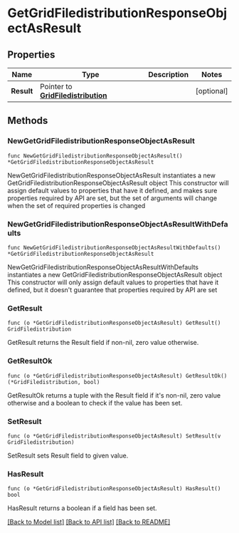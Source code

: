 # GetGridFiledistributionResponseObjectAsResult

## Properties

Name | Type | Description | Notes
------------ | ------------- | ------------- | -------------
**Result** | Pointer to [**GridFiledistribution**](GridFiledistribution.md) |  | [optional] 

## Methods

### NewGetGridFiledistributionResponseObjectAsResult

`func NewGetGridFiledistributionResponseObjectAsResult() *GetGridFiledistributionResponseObjectAsResult`

NewGetGridFiledistributionResponseObjectAsResult instantiates a new GetGridFiledistributionResponseObjectAsResult object
This constructor will assign default values to properties that have it defined,
and makes sure properties required by API are set, but the set of arguments
will change when the set of required properties is changed

### NewGetGridFiledistributionResponseObjectAsResultWithDefaults

`func NewGetGridFiledistributionResponseObjectAsResultWithDefaults() *GetGridFiledistributionResponseObjectAsResult`

NewGetGridFiledistributionResponseObjectAsResultWithDefaults instantiates a new GetGridFiledistributionResponseObjectAsResult object
This constructor will only assign default values to properties that have it defined,
but it doesn't guarantee that properties required by API are set

### GetResult

`func (o *GetGridFiledistributionResponseObjectAsResult) GetResult() GridFiledistribution`

GetResult returns the Result field if non-nil, zero value otherwise.

### GetResultOk

`func (o *GetGridFiledistributionResponseObjectAsResult) GetResultOk() (*GridFiledistribution, bool)`

GetResultOk returns a tuple with the Result field if it's non-nil, zero value otherwise
and a boolean to check if the value has been set.

### SetResult

`func (o *GetGridFiledistributionResponseObjectAsResult) SetResult(v GridFiledistribution)`

SetResult sets Result field to given value.

### HasResult

`func (o *GetGridFiledistributionResponseObjectAsResult) HasResult() bool`

HasResult returns a boolean if a field has been set.


[[Back to Model list]](../README.md#documentation-for-models) [[Back to API list]](../README.md#documentation-for-api-endpoints) [[Back to README]](../README.md)


